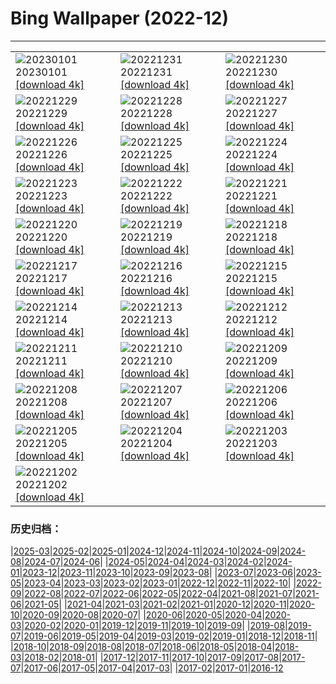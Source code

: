 # Bing Wallpaper (2022-12)
**************

<table><tr><td><img class="wallpaper" src="https://www.bing.com/th?id=OHR.SydneyNYE_EN-US3807524923_1920x1080.jpg" alt="20230101"> 20230101 <a class="wallpaper_link" href="https://www.bing.com/th?id=OHR.SydneyNYE_EN-US3807524923_UHD.jpg">[download 4k]</a></td><td><img class="wallpaper" src="https://www.bing.com/th?id=OHR.ChalkRock_EN-US3353441410_1920x1080.jpg" alt="20221231"> 20221231 <a class="wallpaper_link" href="https://www.bing.com/th?id=OHR.ChalkRock_EN-US3353441410_UHD.jpg">[download 4k]</a></td><td><img class="wallpaper" src="https://www.bing.com/th?id=OHR.ButterflyEffect_EN-US4238684091_1920x1080.jpg" alt="20221230"> 20221230 <a class="wallpaper_link" href="https://www.bing.com/th?id=OHR.ButterflyEffect_EN-US4238684091_UHD.jpg">[download 4k]</a></td></tr><tr><td><img class="wallpaper" src="https://www.bing.com/th?id=OHR.ChiesaBianca_EN-US6649530996_1920x1080.jpg" alt="20221229"> 20221229 <a class="wallpaper_link" href="https://www.bing.com/th?id=OHR.ChiesaBianca_EN-US6649530996_UHD.jpg">[download 4k]</a></td><td><img class="wallpaper" src="https://www.bing.com/th?id=OHR.BlueLagoon_EN-US6577382520_1920x1080.jpg" alt="20221228"> 20221228 <a class="wallpaper_link" href="https://www.bing.com/th?id=OHR.BlueLagoon_EN-US6577382520_UHD.jpg">[download 4k]</a></td><td><img class="wallpaper" src="https://www.bing.com/th?id=OHR.BeverleyWestwood_EN-US6464100653_1920x1080.jpg" alt="20221227"> 20221227 <a class="wallpaper_link" href="https://www.bing.com/th?id=OHR.BeverleyWestwood_EN-US6464100653_UHD.jpg">[download 4k]</a></td></tr><tr><td><img class="wallpaper" src="https://www.bing.com/th?id=OHR.ChristmasSouvenir_EN-US6355954352_1920x1080.jpg" alt="20221226"> 20221226 <a class="wallpaper_link" href="https://www.bing.com/th?id=OHR.ChristmasSouvenir_EN-US6355954352_UHD.jpg">[download 4k]</a></td><td><img class="wallpaper" src="https://www.bing.com/th?id=OHR.AmalgaTree_EN-US6271369167_1920x1080.jpg" alt="20221225"> 20221225 <a class="wallpaper_link" href="https://www.bing.com/th?id=OHR.AmalgaTree_EN-US6271369167_UHD.jpg">[download 4k]</a></td><td><img class="wallpaper" src="https://www.bing.com/th?id=OHR.GentooGrievances_EN-US6133793039_1920x1080.jpg" alt="20221224"> 20221224 <a class="wallpaper_link" href="https://www.bing.com/th?id=OHR.GentooGrievances_EN-US6133793039_UHD.jpg">[download 4k]</a></td></tr><tr><td><img class="wallpaper" src="https://www.bing.com/th?id=OHR.TreeGaleriesLafayette_EN-US9731347729_1920x1080.jpg" alt="20221223"> 20221223 <a class="wallpaper_link" href="https://www.bing.com/th?id=OHR.TreeGaleriesLafayette_EN-US9731347729_UHD.jpg">[download 4k]</a></td><td><img class="wallpaper" src="https://www.bing.com/th?id=OHR.SolarHalo_EN-US5994527098_1920x1080.jpg" alt="20221222"> 20221222 <a class="wallpaper_link" href="https://www.bing.com/th?id=OHR.SolarHalo_EN-US5994527098_UHD.jpg">[download 4k]</a></td><td><img class="wallpaper" src="https://www.bing.com/th?id=OHR.PalaceBelvedere_EN-US5817237970_1920x1080.jpg" alt="20221221"> 20221221 <a class="wallpaper_link" href="https://www.bing.com/th?id=OHR.PalaceBelvedere_EN-US5817237970_UHD.jpg">[download 4k]</a></td></tr><tr><td><img class="wallpaper" src="https://www.bing.com/th?id=OHR.WinterberryBush_EN-US5722169778_1920x1080.jpg" alt="20221220"> 20221220 <a class="wallpaper_link" href="https://www.bing.com/th?id=OHR.WinterberryBush_EN-US5722169778_UHD.jpg">[download 4k]</a></td><td><img class="wallpaper" src="https://www.bing.com/th?id=OHR.SouthBeach_EN-US5638482869_1920x1080.jpg" alt="20221219"> 20221219 <a class="wallpaper_link" href="https://www.bing.com/th?id=OHR.SouthBeach_EN-US5638482869_UHD.jpg">[download 4k]</a></td><td><img class="wallpaper" src="https://www.bing.com/th?id=OHR.GlacierGoats_EN-US5564943350_1920x1080.jpg" alt="20221218"> 20221218 <a class="wallpaper_link" href="https://www.bing.com/th?id=OHR.GlacierGoats_EN-US5564943350_UHD.jpg">[download 4k]</a></td></tr><tr><td><img class="wallpaper" src="https://www.bing.com/th?id=OHR.AtlantaLights_EN-US5495340965_1920x1080.jpg" alt="20221217"> 20221217 <a class="wallpaper_link" href="https://www.bing.com/th?id=OHR.AtlantaLights_EN-US5495340965_UHD.jpg">[download 4k]</a></td><td><img class="wallpaper" src="https://www.bing.com/th?id=OHR.Borovets_EN-US3037571286_1920x1080.jpg" alt="20221216"> 20221216 <a class="wallpaper_link" href="https://www.bing.com/th?id=OHR.Borovets_EN-US3037571286_UHD.jpg">[download 4k]</a></td><td><img class="wallpaper" src="https://www.bing.com/th?id=OHR.GildedFlicker_EN-US2911251361_1920x1080.jpg" alt="20221215"> 20221215 <a class="wallpaper_link" href="https://www.bing.com/th?id=OHR.GildedFlicker_EN-US2911251361_UHD.jpg">[download 4k]</a></td></tr><tr><td><img class="wallpaper" src="https://www.bing.com/th?id=OHR.InstagramHallstatt_EN-US2608371794_1920x1080.jpg" alt="20221214"> 20221214 <a class="wallpaper_link" href="https://www.bing.com/th?id=OHR.InstagramHallstatt_EN-US2608371794_UHD.jpg">[download 4k]</a></td><td><img class="wallpaper" src="https://www.bing.com/th?id=OHR.PoinsettiaDay_EN-US2361694439_1920x1080.jpg" alt="20221213"> 20221213 <a class="wallpaper_link" href="https://www.bing.com/th?id=OHR.PoinsettiaDay_EN-US2361694439_UHD.jpg">[download 4k]</a></td><td><img class="wallpaper" src="https://www.bing.com/th?id=OHR.TangleCreekFalls_EN-US2231198096_1920x1080.jpg" alt="20221212"> 20221212 <a class="wallpaper_link" href="https://www.bing.com/th?id=OHR.TangleCreekFalls_EN-US2231198096_UHD.jpg">[download 4k]</a></td></tr><tr><td><img class="wallpaper" src="https://www.bing.com/th?id=OHR.SaltDesert_EN-US2123050087_1920x1080.jpg" alt="20221211"> 20221211 <a class="wallpaper_link" href="https://www.bing.com/th?id=OHR.SaltDesert_EN-US2123050087_UHD.jpg">[download 4k]</a></td><td><img class="wallpaper" src="https://www.bing.com/th?id=OHR.NorwayMuskox_EN-US1914627688_1920x1080.jpg" alt="20221210"> 20221210 <a class="wallpaper_link" href="https://www.bing.com/th?id=OHR.NorwayMuskox_EN-US1914627688_UHD.jpg">[download 4k]</a></td><td><img class="wallpaper" src="https://www.bing.com/th?id=OHR.FlorenceAerial_EN-US1751882328_1920x1080.jpg" alt="20221209"> 20221209 <a class="wallpaper_link" href="https://www.bing.com/th?id=OHR.FlorenceAerial_EN-US1751882328_UHD.jpg">[download 4k]</a></td></tr><tr><td><img class="wallpaper" src="https://www.bing.com/th?id=OHR.KaneoheHI_EN-US1621373073_1920x1080.jpg" alt="20221208"> 20221208 <a class="wallpaper_link" href="https://www.bing.com/th?id=OHR.KaneoheHI_EN-US1621373073_UHD.jpg">[download 4k]</a></td><td><img class="wallpaper" src="https://www.bing.com/th?id=OHR.GreatEgret_EN-US1489292796_1920x1080.jpg" alt="20221207"> 20221207 <a class="wallpaper_link" href="https://www.bing.com/th?id=OHR.GreatEgret_EN-US1489292796_UHD.jpg">[download 4k]</a></td><td><img class="wallpaper" src="https://www.bing.com/th?id=OHR.StNick_EN-US1370158441_1920x1080.jpg" alt="20221206"> 20221206 <a class="wallpaper_link" href="https://www.bing.com/th?id=OHR.StNick_EN-US1370158441_UHD.jpg">[download 4k]</a></td></tr><tr><td><img class="wallpaper" src="https://www.bing.com/th?id=OHR.KilimanjaroElephants_EN-US1249382486_1920x1080.jpg" alt="20221205"> 20221205 <a class="wallpaper_link" href="https://www.bing.com/th?id=OHR.KilimanjaroElephants_EN-US1249382486_UHD.jpg">[download 4k]</a></td><td><img class="wallpaper" src="https://www.bing.com/th?id=OHR.MiamiDT_EN-US0878462019_1920x1080.jpg" alt="20221204"> 20221204 <a class="wallpaper_link" href="https://www.bing.com/th?id=OHR.MiamiDT_EN-US0878462019_UHD.jpg">[download 4k]</a></td><td><img class="wallpaper" src="https://www.bing.com/th?id=OHR.BraidedRiverDelta_EN-US0693594934_1920x1080.jpg" alt="20221203"> 20221203 <a class="wallpaper_link" href="https://www.bing.com/th?id=OHR.BraidedRiverDelta_EN-US0693594934_UHD.jpg">[download 4k]</a></td></tr><tr><td><img class="wallpaper" src="https://www.bing.com/th?id=OHR.AntarcticaDay_EN-US9921573438_1920x1080.jpg" alt="20221202"> 20221202 <a class="wallpaper_link" href="https://www.bing.com/th?id=OHR.AntarcticaDay_EN-US9921573438_UHD.jpg">[download 4k]</a></td><td></td><td></td></tr></table>

### 历史归档：

|[2025-03](/../2025-03/2025-03.md)|[2025-02](/../2025-02/2025-02.md)|[2025-01](/../2025-01/2025-01.md)|[2024-12](/../2024-12/2024-12.md)|[2024-11](/../2024-11/2024-11.md)|[2024-10](/../2024-10/2024-10.md)|[2024-09](/../2024-09/2024-09.md)|[2024-08](/../2024-08/2024-08.md)|[2024-07](/../2024-07/2024-07.md)|[2024-06](/../2024-06/2024-06.md)|
|[2024-05](/../2024-05/2024-05.md)|[2024-04](/../2024-04/2024-04.md)|[2024-03](/../2024-03/2024-03.md)|[2024-02](/../2024-02/2024-02.md)|[2024-01](/../2024-01/2024-01.md)|[2023-12](/../2023-12/2023-12.md)|[2023-11](/../2023-11/2023-11.md)|[2023-10](/../2023-10/2023-10.md)|[2023-09](/../2023-09/2023-09.md)|[2023-08](/../2023-08/2023-08.md)|
|[2023-07](/../2023-07/2023-07.md)|[2023-06](/../2023-06/2023-06.md)|[2023-05](/../2023-05/2023-05.md)|[2023-04](/../2023-04/2023-04.md)|[2023-03](/../2023-03/2023-03.md)|[2023-02](/../2023-02/2023-02.md)|[2023-01](/../2023-01/2023-01.md)|[2022-12](/2022-12.md)|[2022-11](/../2022-11/2022-11.md)|[2022-10](/../2022-10/2022-10.md)|
|[2022-09](/../2022-09/2022-09.md)|[2022-08](/../2022-08/2022-08.md)|[2022-07](/../2022-07/2022-07.md)|[2022-06](/../2022-06/2022-06.md)|[2022-05](/../2022-05/2022-05.md)|[2022-04](/../2022-04/2022-04.md)|[2021-08](/../2021-08/2021-08.md)|[2021-07](/../2021-07/2021-07.md)|[2021-06](/../2021-06/2021-06.md)|[2021-05](/../2021-05/2021-05.md)|
|[2021-04](/../2021-04/2021-04.md)|[2021-03](/../2021-03/2021-03.md)|[2021-02](/../2021-02/2021-02.md)|[2021-01](/../2021-01/2021-01.md)|[2020-12](/../2020-12/2020-12.md)|[2020-11](/../2020-11/2020-11.md)|[2020-10](/../2020-10/2020-10.md)|[2020-09](/../2020-09/2020-09.md)|[2020-08](/../2020-08/2020-08.md)|[2020-07](/../2020-07/2020-07.md)|
|[2020-06](/../2020-06/2020-06.md)|[2020-05](/../2020-05/2020-05.md)|[2020-04](/../2020-04/2020-04.md)|[2020-03](/../2020-03/2020-03.md)|[2020-02](/../2020-02/2020-02.md)|[2020-01](/../2020-01/2020-01.md)|[2019-12](/../2019-12/2019-12.md)|[2019-11](/../2019-11/2019-11.md)|[2019-10](/../2019-10/2019-10.md)|[2019-09](/../2019-09/2019-09.md)|
|[2019-08](/../2019-08/2019-08.md)|[2019-07](/../2019-07/2019-07.md)|[2019-06](/../2019-06/2019-06.md)|[2019-05](/../2019-05/2019-05.md)|[2019-04](/../2019-04/2019-04.md)|[2019-03](/../2019-03/2019-03.md)|[2019-02](/../2019-02/2019-02.md)|[2019-01](/../2019-01/2019-01.md)|[2018-12](/../2018-12/2018-12.md)|[2018-11](/../2018-11/2018-11.md)|
|[2018-10](/../2018-10/2018-10.md)|[2018-09](/../2018-09/2018-09.md)|[2018-08](/../2018-08/2018-08.md)|[2018-07](/../2018-07/2018-07.md)|[2018-06](/../2018-06/2018-06.md)|[2018-05](/../2018-05/2018-05.md)|[2018-04](/../2018-04/2018-04.md)|[2018-03](/../2018-03/2018-03.md)|[2018-02](/../2018-02/2018-02.md)|[2018-01](/../2018-01/2018-01.md)|
|[2017-12](/../2017-12/2017-12.md)|[2017-11](/../2017-11/2017-11.md)|[2017-10](/../2017-10/2017-10.md)|[2017-09](/../2017-09/2017-09.md)|[2017-08](/../2017-08/2017-08.md)|[2017-07](/../2017-07/2017-07.md)|[2017-06](/../2017-06/2017-06.md)|[2017-05](/../2017-05/2017-05.md)|[2017-04](/../2017-04/2017-04.md)|[2017-03](/../2017-03/2017-03.md)|
|[2017-02](/../2017-02/2017-02.md)|[2017-01](/../2017-01/2017-01.md)|[2016-12](/../2016-12/2016-12.md)
